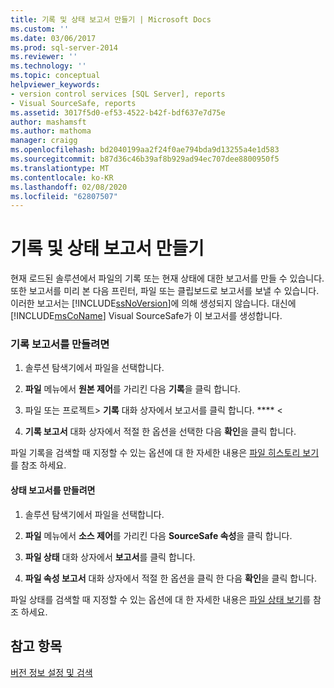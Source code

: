 ```yaml
---
title: 기록 및 상태 보고서 만들기 | Microsoft Docs
ms.custom: ''
ms.date: 03/06/2017
ms.prod: sql-server-2014
ms.reviewer: ''
ms.technology: ''
ms.topic: conceptual
helpviewer_keywords:
- version control services [SQL Server], reports
- Visual SourceSafe, reports
ms.assetid: 3017f5d0-ef53-4522-b42f-bdf637e7d75e
author: mashamsft
ms.author: mathoma
manager: craigg
ms.openlocfilehash: bd2040199aa2f24f0ae794bda9d13255a4e1d583
ms.sourcegitcommit: b87d36c46b39af8b929ad94ec707dee8800950f5
ms.translationtype: MT
ms.contentlocale: ko-KR
ms.lasthandoff: 02/08/2020
ms.locfileid: "62807507"
---
```

# <a name="create-history-and-status-reports"></a>기록 및 상태 보고서 만들기
  현재 로드된 솔루션에서 파일의 기록 또는 현재 상태에 대한 보고서를 만들 수 있습니다. 또한 보고서를 미리 본 다음 프린터, 파일 또는 클립보드로 보고서를 보낼 수 있습니다. 이러한 보고서는 [!INCLUDE[ssNoVersion](../includes/ssnoversion-md.md)]에 의해 생성되지 않습니다. 대신에 [!INCLUDE[msCoName](../includes/msconame-md.md)] Visual SourceSafe가 이 보고서를 생성합니다.  
  
### <a name="to-create-a-history-report"></a>기록 보고서를 만들려면  
  
1.  솔루션 탐색기에서 파일을 선택합니다.  
  
2.  **파일** 메뉴에서 **원본 제어**를 가리킨 다음 **기록**을 클릭 합니다.  
  
3.  파일 또는 프로젝트> **기록** 대화 상자에서 보고서를 클릭 합니다. **** \<  
  
4.  **기록 보고서** 대화 상자에서 적절 한 옵션을 선택한 다음 **확인**을 클릭 합니다.  
  
 파일 기록을 검색할 때 지정할 수 있는 옵션에 대 한 자세한 내용은 [파일 히스토리 보기](../../2014/database-engine/view-file-history.md)를 참조 하세요.  
  
#### <a name="to-create-a-status-report"></a>상태 보고서를 만들려면  
  
1.  솔루션 탐색기에서 파일을 선택합니다.  
  
2.  **파일** 메뉴에서 **소스 제어**를 가리킨 다음 **SourceSafe 속성**을 클릭 합니다.  
  
3.  **파일 상태** 대화 상자에서 **보고서**를 클릭 합니다.  
  
4.  **파일 속성 보고서** 대화 상자에서 적절 한 옵션을 클릭 한 다음 **확인**을 클릭 합니다.  
  
 파일 상태를 검색할 때 지정할 수 있는 옵션에 대 한 자세한 내용은 [파일 상태 보기](../../2014/database-engine/view-file-status.md)를 참조 하세요.  
  
## <a name="see-also"></a>참고 항목  
 [버전 정보 설정 및 검색](../../2014/database-engine/set-and-retrieve-version-information.md)  
  
  
